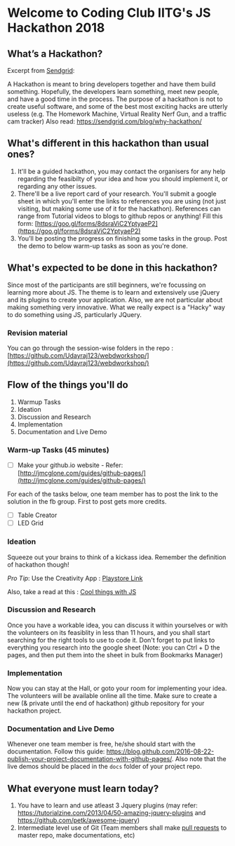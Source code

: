 # Welcome to Coding Club IITG's JS Hackathon 2018

## What’s a Hackathon?
Excerpt from [Sendgrid](https://sendgrid.com/blog/judge-hackathon/):

A Hackathon is meant to bring developers together and have them build something. Hopefully, the developers learn something, meet new people, and have a good time in the process.
The purpose of a hackathon is not to create useful software, and some of the best most exciting hacks are utterly useless (e.g. The Homework Machine, Virtual Reality Nerf Gun, and a traffic cam tracker)
Also read: https://sendgrid.com/blog/why-hackathon/ 

## What's different in this hackathon than usual ones?
1. It'll be a guided hackathon, you may contact the organisers for any help regarding the feasibilty of your idea and how you should implement it, or regarding any other issues.
2. There'll be a live report card of your research. You'll submit a google sheet in which you'll enter the links to references you are using (not just visiting, but making some use of it for the hackathon). References can range from Tutorial videos to blogs to github repos or anything!
Fill this form: [https://goo.gl/forms/8dsraViC2YptyaeP2](https://goo.gl/forms/8dsraViC2YptyaeP2)
3. You’ll be posting the progress on finishing some tasks in the group. Post the demo to below warm-up tasks as soon as you're done.

## What's expected to be done in this hackathon?
Since most of the participants are still beginners, we're focussing on learning more about JS.
The theme is to learn and extensively use jQuery and its plugins to create your application. Also, we are not particular about making something very innovative. What we really expect is a "Hacky" way to do something using JS, particularly JQuery.

### Revision material
You can go through the session-wise folders in the repo : [https://github.com/Udayraj123/webdworkshop/](https://github.com/Udayraj123/webdworkshop/)

## Flow of the things you'll do
1. Warmup Tasks
2. Ideation
3. Discussion and Research
4. Implementation
5. Documentation and Live Demo 

### Warm-up Tasks (45 minutes)
- [ ] Make your github.io website - Refer: [http://jmcglone.com/guides/github-pages/](http://jmcglone.com/guides/github-pages/)

For each of the tasks below, one team member has to post the link to the solution in the fb group. First to post gets more credits.
- [ ] Table Creator
- [ ] LED Grid

### Ideation
Squeeze out your brains to think of a kickass idea. Remember the definition of hackathon though!

*Pro Tip*: Use the Creativity App : [Playstore Link](https://play.google.com/store/apps/details?id=es.jolusan.creativitybasic&hl=en)

Also, take a read at this : [Cool things with JS](https://www.quora.com/What-cool-things-can-I-make-with-JavaScript)

### Discussion and Research
Once you have a workable idea, you can discuss it within yourselves or with the volunteers on its feasiblity in less than 11 hours, and you shall start searching for the right tools to use to code it. Don't forget to put links to everything you research into the google sheet (Note: you can Ctrl + D the pages, and then put them into the sheet in bulk from Bookmarks Manager)

### Implementation
Now you can stay at the Hall, or goto your room for implementing your idea. The volunteers will be available online all the time. Make sure to create a new (& private until the end of hackathon) github repository for your hackathon project.

### Documentation and Live Demo
Whenever one team member is free, he/she should start with the documentation. Follow this guide: https://blog.github.com/2016-08-22-publish-your-project-documentation-with-github-pages/. Also note that the live demos should be placed in the `docs` folder of your project repo.

## What everyone must learn today?
1. You have to learn and use atleast 3 Jquery plugins (may refer: https://tutorialzine.com/2013/04/50-amazing-jquery-plugins and https://github.com/petk/awesome-jquery)
2. Intermediate level use of Git (Team members shall make [pull requests](https://help.github.com/articles/creating-a-pull-request/) to master repo, make documentations, etc)

